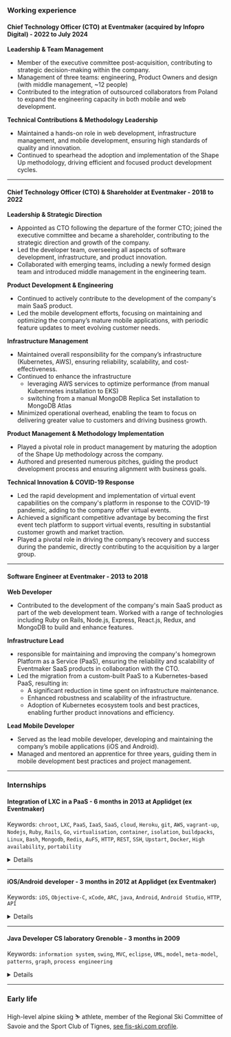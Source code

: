 ### Working experience

#### Chief Technology Officer (CTO) at Eventmaker (acquired by Infopro Digital) - 2022 to July 2024

**Leadership & Team Management**

- Member of the executive committee post-acquisition, contributing to strategic decision-making within the company.
- Management of three teams: engineering, Product Owners and design (with middle management, ~12 people)
- Contributed to the integration of outsourced collaborators from Poland to expand the engineering capacity in both mobile and web development.

**Technical Contributions & Methodology Leadership**

- Maintained a hands-on role in web development, infrastructure management, and mobile development, ensuring high standards of quality and innovation.
- Continued to spearhead the adoption and implementation of the Shape Up methodology, driving efficient and focused product development cycles.


---

#### Chief Technology Officer (CTO) & Shareholder at Eventmaker - 2018 to 2022

**Leadership & Strategic Direction**

- Appointed as CTO following the departure of the former CTO; joined the executive committee and became a shareholder, contributing to the strategic direction and growth of the company.
- Led the developer team, overseeing all aspects of software development, infrastructure, and product innovation.
- Collaborated with emerging teams, including a newly formed design team and introduced middle management in the engineering team.

**Product Development & Engineering**

- Continued to actively contribute to the development of the company's main SaaS product.
- Led the mobile development efforts, focusing on maintaining and optimizing the company’s mature mobile applications, with periodic feature updates to meet evolving customer needs.

**Infrastructure Management**

- Maintained overall responsibility for the company’s infrastructure (Kubernetes, AWS), ensuring reliability, scalability, and cost-effectiveness.
- Continued to enhance the infrastructure
  - leveraging AWS services to optimize performance (from manual Kubernnetes installation to EKS)
  - switching from a manual MongoDB Replica Set installation to MongoDB Atlas
- Minimized operational overhead, enabling the team to focus on delivering greater value to customers and driving business growth.

**Product Management & Methodology Implementation**

- Played a pivotal role in product management by maturing the adoption of the Shape Up methodology across the company.
- Authored and presented numerous pitches, guiding the product development process and ensuring alignment with business goals.


**Technical Innovation & COVID-19 Response**

- Led the rapid development and implementation of virtual event capabilities on the company's platform in response to the COVID-19 pandemic, adding to the company offer virtual events.
- Achieved a significant competitive advantage by becoming the first event tech platform to support virtual events, resulting in substantial customer growth and market traction.
- Played a pivotal role in driving the company’s recovery and success during the pandemic, directly contributing to the acquisition by a larger group.


---

#### Software Engineer at Eventmaker - 2013 to 2018

**Web Developer**

- Contributed to the development of the company's main SaaS product as part of the web development team.
Worked with a range of technologies including Ruby on Rails, Node.js, Express, React.js, Redux, and MongoDB to build and enhance features.

**Infrastructure Lead**

- responsible for maintaining and improving the company's homegrown Platform as a Service (PaaS), ensuring the reliability and scalability of Eventmaker SaaS products in collaboration with the CTO.
- Led the migration from a custom-built PaaS to a Kubernetes-based PaaS, resulting in:
  - A significant reduction in time spent on infrastructure maintenance.
  - Enhanced robustness and scalability of the infrastructure.
  - Adoption of Kubernetes ecosystem tools and best practices, enabling further product innovations and efficiency.

**Lead Mobile Developer**

- Served as the lead mobile developer, developing and maintaining the company’s mobile applications (iOS and Android).
- Managed and mentored an apprentice for three years, guiding them in mobile development best practices and project management.


---

### Internships

#### Integration of LXC in a PaaS - 6 months in 2013 at Applidget (ex Eventmaker)
Keywords: `chroot`, `LXC`, `PaaS`, `IaaS`, `SaaS`, `cloud`, `Heroku`, `git`, `AWS`, `vagrant-up`, `Nodejs`, `Ruby`, `Rails`, `Go`, `virtualisation`, `container`, `isolation`, `buildpacks`, `Linux`, `Bash`, `Mongodb`, `Redis`, `AuFS`, `HTTP`, `REST`, `SSH`, `Upstart`, `Docker`, `High availability`, `portability`

<details>
<summary>Details</summary>
The isolation of running applications used in production within a Platform as a Service (PaaS), is essential for two reasons: security and footprint control of processes over a system. Operating system level isolation allows a complete control of resources whether they are software or hardware. However, cloud-computing context doesn’t encourage the use of virtualisation, due to its cost in term of performance and budget. Linux containers (LXC) provide a lightweight and fast alternative to classic virtualisation.

<a href="/content/internship_report2.pdf" target="_blank">Download full report (pdf, in French)</a>
</details>

---

#### iOS/Android developer - 3 months in 2012 at Applidget (ex Eventmaker)
Keywords: `iOS`, `Objective-C`, `xCode`, `ARC`, `java`, `Android`, `Android Studio`, `HTTP`, `API`

<details>
<summary>Details</summary>

- Developed and maintained mobile applications for iOS (Objective-C) and Android (Java), contributing to both existing projects and new applications (including the <a href="https://apps.apple.com/fr/app/eventmaker-check-in/id670271696" target="_blank">Check-in App</a> of Eventmaker).
- Gained expertise in modern development tools and practices, including version control with Git and collaborative workflows using GitHub.
- Applied best practices in software development, ensuring high code quality, scalability, and maintainability of mobile applications.
</details>

---

#### Java Developer CS laboratory Grenoble - 3 months in 2009
Keywords: `information system`, `swing`, `MVC`, `eclipse`, `UML`, `model`, `meta-model`, `patterns`, `graph`, `process engineering`

<details>
<summary>Details</summary>
To validate my Technical Degree in Computer Science, I had to carry out a training period of a minimum length of ten weeks. For my first experience, I decided to do that training period at the Laboratory of Informatics of Grenoble (LIG), more precisely in the Sigma team. This team focuses its research on Information Systems (IS). My training period aimed to develop a tool allowing computerizing a method used to build process meta­models for IS engineering.
This method, proposed by my supervisor, a PhD student, is based on a process domain meta­model, a conceptual graph and patterns. Those elements have been created to give method engineers the opportunity to easily build multi viewpoints process meta­models.
At the beginning of my training period, I studied the method and the specifications during a long time.
Then, I analysed different tools and technologies that could be useful for the implementation. After the requirements analysis period, I started to program with the Java language and the integrated development environment Eclipse.
The goal of my training period was to finish the first part of the tool, so I produced a significant documentation for the next developers including the technical and functional description of the tool.

<a href="/content/internship_report1.pdf" target="_blank">Download full report (pdf, in French)</a>
</details>

---

### Early life

High-level alpine skiing ⛷️ athlete, member of the Regional Ski Committee of Savoie and the Sport Club of Tignes, <a href="https://www.fis-ski.com/DB/general/athlete-biography.html?sectorcode=AL&competitorid=97904&type=statistics" target="_blank">see fis-ski.com profile</a>.

